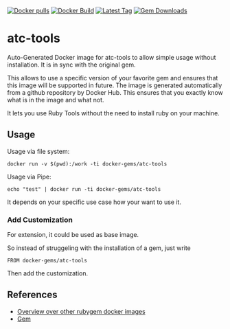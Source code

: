 [![Docker pulls](https://img.shields.io/docker/pulls/rubygem/atc-tools.svg)](https://hub.docker.com/r/rubygem/atc-tools/)
[![Docker Build](https://img.shields.io/docker/automated/rubygem/atc-tools.svg)](https://hub.docker.com/r/rubygem/atc-tools/)
[![Latest Tag](https://img.shields.io/github/tag/docker-rubygem/atc-tools.svg)](https://hub.docker.com/r/rubygem/atc-tools/)
[![Gem Downloads](https://img.shields.io/gem/dt/atc-tools.svg)](https://rubygems.org/gems/atc-tools/)
# atc-tools

Auto-Generated Docker image for atc-tools to allow simple usage without installation.
It is in sync with the original gem.

This allows to use a specific version of your favorite gem and ensures that this image will be supported in future.
The image is generated automatically from a github repository by Docker Hub.
This ensures that you exactly know what is in the image and what not.

It lets you use Ruby Tools without the need to install ruby on your machine.

## Usage

Usage via file system:

`docker run -v $(pwd):/work -ti docker-gems/atc-tools`

Usage via Pipe:

`echo "test" | docker run -ti docker-gems/atc-tools`

It depends on your specific use case how your want to use it.

### Add Customization

For extension, it could be used as base image.

So instead of struggeling with the installation of a gem, just write

`FROM docker-gems/atc-tools`

Then add the customization.

## References

 - [Overview over other rubygem docker images](https://github.com/thinkbot/docker-rubygem)
 - [Gem](https://rubygems.org/gems/atc-tools/)
